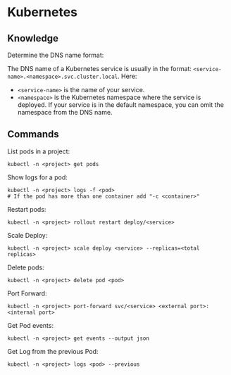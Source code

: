# Kubernetes

## Knowledge

Determine the DNS name format:

The DNS name of a Kubernetes service is usually in the format: `<service-name>.<namespace>.svc.cluster.local`. Here:

- `<service-name>` is the name of your service.
- `<namespace>` is the Kubernetes namespace where the service is deployed. If your service is in the default namespace, you can omit the namespace from the DNS name.



## Commands


List pods in a project:

```
kubectl -n <project> get pods
```
  
  
Show logs for a pod:
```
kubectl -n <project> logs -f <pod> 
# If the pod has more than one container add "-c <container>"
```

Restart pods:

```
kubectl -n <project> rollout restart deploy/<service>
```


Scale Deploy:

```
kubectl -n <project> scale deploy <service> --replicas=<total replicas>
```

Delete pods:

```
kubectl -n <project> delete pod <pod>
```


Port Forward:

```
kubectl -n <project> port-forward svc/<service> <external port>:<internal port> 
```



Get Pod events:

```
kubectl -n <project> get events --output json
```


Get Log from the previous Pod:

```
kubectl -n <project> logs <pod> --previous 
```
